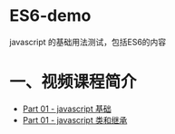 # ES6-demo
javascript 的基础用法测试，包括ES6的内容

# 一、视频课程简介
* [Part 01 - javascript 基础](git@github.com:tinerguo/ES6-demo/tree/master/part01)
* [Part 01 - javascript 类和继承](git@github.com:tinerguo/ES6-demo/tree/master/part02)
